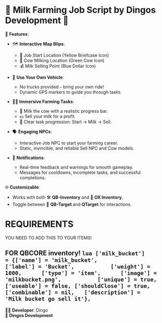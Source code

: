 # **🚜 Milk Farming Job Script by Dingos Development 🐄**

🌟 **Features**:
- 🗺️ **Interactive Map Blips**:
  - 📍 Job Start Location (Yellow Briefcase Icon)
  - 🐄 Cow Milking Location (Green Cow Icon)
  - 💰 Milk Selling Point (Blue Dollar Icon)

- 🚗 **Use Your Own Vehicle**:
  - No trucks provided – bring your own ride!
  - Dynamic GPS markers to guide you through tasks.

- 🧑‍🌾 **Immersive Farming Tasks**:
  - 🐄 Milk the cow with a realistic progress bar.
  - 💵 Sell your milk for a profit.
  - 🎯 Clear task progression: Start → Milk → Sell.

- 🗣️ **Engaging NPCs**:
  - Interactive Job NPC to start your farming career.
  - Static, invincible, and reliable Sell NPC and Cow models.

- 🔔 **Notifications**:
  - Real-time feedback and warnings for smooth gameplay.
  - Messages for cooldowns, incomplete tasks, and successful completions.

🌐 **Customizable**:
- Works with both 🛠️ **QB-Inventory** and 🔧 **OX Inventory**.
- Toggle between 🎯 **QB-Target** and **QTarget** for interactions.

# REQUIREMENTS

YOU NEED TO ADD THIS TO YOUR ITEMS!

FOR QBCORE inventory!
`lua
['milk_bucket'] 				 = {['name'] = 'milk_bucket', 			  	  	['label'] = 'Bucket', 			['weight'] = 1000, 		['type'] = 'item', 		['image'] = 'milkbucket.png', 			['unique'] = true, 		['useable'] = false, ['shouldClose'] = true,	   ['combinable'] = nil,   ['description'] = 'Milk bucket go sell it'},
`
---

👨‍💻 **Developer**: Dingo  
🏢 **Dingos Development**  

